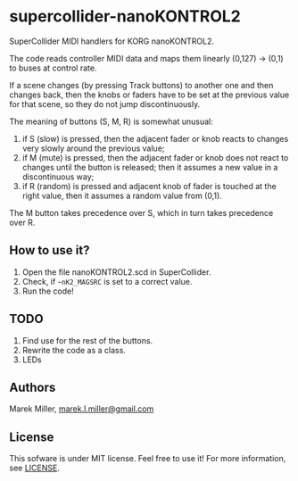 # supercollider-nanoKONTROL2
SuperCollider MIDI handlers for KORG nanoKONTROL2.

The code reads controller MIDI data and maps them linearly (0,127) -> (0,1)
to buses at control rate.

If a scene changes (by pressing Track buttons) to another one and then
changes back, then the knobs or faders have to be set at the previous value
for that scene, so they do not jump discontinuously.

The meaning of buttons (S, M, R) is somewhat unusual:

1. if S (slow) is pressed, then the adjacent fader or knob reacts to
   changes very slowly around the previous value;
2. if M (mute) is pressed, then the adjacent fader or knob does not react
   to changes until the button is released; then it assumes a new value
   in a discontinuous way;
3. if R (random) is pressed and adjacent knob of fader is touched at
   the right value, then it assumes a random value from (0,1).

The M button takes precedence over S, which in turn takes precedence over R.


## How to use it?
1. Open the file nanoKONTROL2.scd in SuperCollider.
2. Check, if `~nK2_MAGSRC` is set to a correct value.
3. Run the code!


## TODO
1. Find use for the rest of the buttons.
2. Rewrite the code as a class.
3. LEDs


## Authors
Marek Miller, <marek.l.miller@gmail.com>


## License
This sofware is under MIT license.  Feel free to use it!  For more information, see [LICENSE](./LICENSE).

